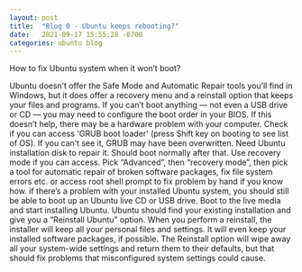 ```yaml
---
layout: post
title:  "Blog 0 - Ubuntu keeps rebooting?"
date:   2021-09-17 15:55:28 -0700
categories: ubuntu blog
---
```

How to fix Ubuntu system when it won’t boot?

Ubuntu doesn’t offer the Safe Mode and Automatic Repair tools you’ll find in Windows, but it does offer a recovery menu and a reinstall option that keeps your files and programs.
If you can’t boot anything — not even a USB drive or CD — you may need to configure the boot order in your BIOS. If this doesn’t help, there may be a hardware problem with your computer.
Check if you can access 'GRUB boot loader' (press Shift key on booting to see list of OS). If you can’t see it, GRUB may have been overwritten. Need Ubuntu installation disk to repair it. Should boot normally after that.
Use recovery mode if you can access. Pick “Advanced”, then “recovery mode”, then pick a tool for automatic repair of broken software packages, fix file system errors etc. or access root shell prompt to fix problem by hand if you know how.
if there’s a problem with your installed Ubuntu system, you should still be able to boot up an Ubuntu live CD or USB drive. Boot to the live media and start installing Ubuntu. Ubuntu should find your existing installation and give you a “Reinstall Ubuntu” option. When you perform a reinstall, the installer will keep all your personal files and settings. It will even keep your installed software packages, if possible. The Reinstall option will wipe away all your system-wide settings and return them to their defaults, but that should fix problems that misconfigured system settings could cause.

